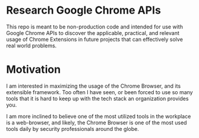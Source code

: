 # Research Google Chrome APIs

This repo is meant to be non-production code and intended for use
with Google Chrome APIs to discover the applicable, practical, and
relevant usage of Chrome Extensions in future projects that can
effectively solve real world problems.

# Motivation

I am interested in maximizing the usage of the Chrome Browser,
and its extensible framework.  Too often I have seen, or been
forced to use so many tools that it is hard to keep up with the
tech stack an organization provides you.

I am more inclined to believe one of the most utilized tools in
the workplace is a web-browser, and likely, the Chrome Browser is
one of the most used tools daily by security professionals around the globe.